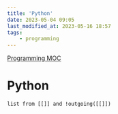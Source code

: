 ```yaml
---
title: 'Python'
date: 2023-05-04 09:05
last_modified_at: 2023-05-16 18:57
tags:
    - programming
---
```


[Programming MOC](Programming%20MOC.md)

# Python

```dataview
list from [[]] and !outgoing([[]])
```
